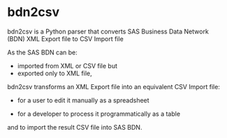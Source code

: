 # bdn2csv

bdn2csv is a Python parser that converts SAS Business Data Network (BDN) XML Export file to CSV Import file

As the SAS BDN can be:
* imported from XML or CSV file but
* exported only to XML file,

bdn2csv transforms an XML Export file into an equivalent CSV Import file:

* for a user to edit it manually as a spreadsheet

* for a developer to process it programmatically as a table

and to import the result CSV file into SAS BDN.
